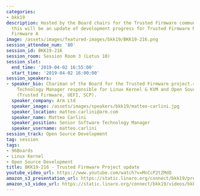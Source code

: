 ```yaml
---
categories:
- bkk19
description: Hosted by the Board chairs for the Trusted Firmware community project,
  this will be an update of development progress for Trusted Firmware M and Trusted
  Firmware A
image: /assets/images/featured-images/bkk19/BKK19-216.png
session_attendee_num: '80'
session_id: BKK19-216
session_room: Session Room 3 (Lotus 10)
session_slot:
  end_time: '2019-04-02 16:55:00'
  start_time: '2019-04-02 16:00:00'
session_speakers:
- speaker_bio: Chariman of the Board for the Trusted Firmware project.<br />Snr Software
    Technology Manager responsible for Linux Kernel & KVM and Open Source Firmware
    (Trusted Firmware, UEFI, SCP).
  speaker_company: Arm Ltd
  speaker_image: /assets/images/speakers/bkk19/matteo-carlini.jpg
  speaker_location: matteo.carlini@arm.com
  speaker_name: Matteo Carlini
  speaker_position: Senior Software Technology Manager
  speaker_username: matteo.carlini
session_track: Open Source Development
tag: session
tags:
- 96Boards
- Linux Kernel
- Open Source Development
title: BKK19-216 - Trusted Firmware Project update
youtube_video_url: https://www.youtube.com/watch?v=MnCcP2tZMdQ
amazon_s3_presentation_url: https://static.linaro.org/connect/bkk19/presentations/bkk19-216.pdf
amazon_s3_video_url: https://static.linaro.org/connect/bkk19/videos/bkk19-216.mp4
---
```

